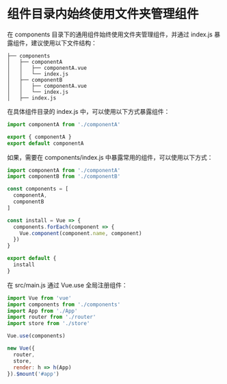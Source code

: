 # 组件目录内始终使用文件夹管理组件

在 components 目录下的通用组件始终使用文件夹管理组件，并通过 index.js 暴露组件，建议使用以下文件结构：
```
├── components
│   ├── componentA
│   │   ├── componentA.vue
│   │   └── index.js
│   ├── componentB
│   │   ├── componentA.vue
│   │   └── index.js
│   ├── index.js
```
在具体组件目录的 index.js 中，可以使用以下方式暴露组件：
```js
import componentA from './componentA'

export { componentA }
export default componentA
```
如果，需要在 components/index.js 中暴露常用的组件，可以使用以下方式：
```js
import componentA from './componentA'
import componentB from './componentB'

const components = [
  componentA,
  componentB
]

const install = Vue => {
  components.forEach(component => {
    Vue.component(component.name, component)
  })
}

export default {
  install
}
```
在 src/main.js 通过 Vue.use 全局注册组件：
```js
import Vue from 'vue'
import components from './components'
import App from './App'
import router from './router'
import store from './store'

Vue.use(components)

new Vue({
  router,
  store,
  render: h => h(App)
}).$mount('#app')
```
